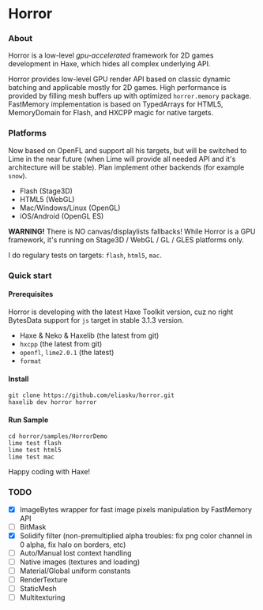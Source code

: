 Horror
======

### About

Horror is a low-level _gpu-accelerated_ framework for 2D games development in Haxe, which hides all complex underlying API.

Horror provides low-level GPU render API based on classic dynamic batching and applicable mostly for 2D games. High performance is provided by filling mesh buffers up with optimized `horror.memory` package. FastMemory implementation is based on TypedArrays for HTML5, MemoryDomain for Flash, and HXCPP magic for native targets.

### Platforms

Now based on OpenFL and support all his targets, but will be switched to Lime in the near future (when Lime will provide all needed API and it's architecture will be stable). Plan implement other backends (for example `snow`).

- Flash (Stage3D)
- HTML5 (WebGL)
- Mac/Windows/Linux (OpenGL)
- iOS/Android (OpenGL ES)

__WARNING!__ There is NO canvas/displaylists fallbacks! While Horror is a GPU framework, it's running on Stage3D / WebGL / GL / GLES platforms only.

I do regulary tests on targets: `flash`, `html5`, `mac`.

### Quick start

#### Prerequisites

Horror is developing with the latest Haxe Toolkit version, cuz no right BytesData support for `js` target in stable 3.1.3 version.

- Haxe & Neko & Haxelib (the latest from git)
- `hxcpp` (the latest from git)
- `openfl`, `lime2.0.1` (the latest)
- `format`

#### Install
```
git clone https://github.com/eliasku/horror.git
haxelib dev horror horror
```

#### Run Sample
```
cd horror/samples/HorrorDemo
lime test flash
lime test html5
lime test mac
```
Happy coding with Haxe!

### TODO
- [x] ImageBytes wrapper for fast image pixels manipulation by FastMemory API
- [ ] BitMask
- [x] Solidify filter (non-premultiplied alpha troubles: fix png color channel in 0 alpha, fix halo on borders, etc)
- [ ] Auto/Manual lost context handling
- [ ] Native images (textures and loading)
- [ ] Material/Global uniform constants
- [ ] RenderTexture
- [ ] StaticMesh
- [ ] Multitexturing
